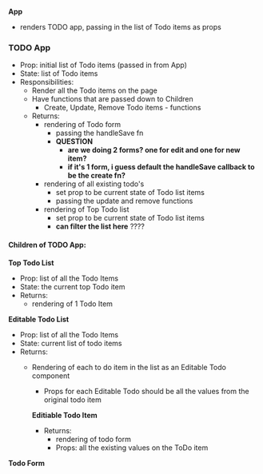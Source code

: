 **App**
- renders TODO app, passing in the list of Todo items as props

### **TODO App**
- Prop: initial list of Todo items  (passed in from App)
- State: list of Todo items
- Responsibilities:
	- Render all the Todo items on the page
	- Have functions that are passed down to Children
		- Create, Update, Remove Todo items -  functions
	- Returns:
		- rendering of Todo form
			- passing the handleSave fn
			- **QUESTION**
				- **are we doing 2 forms? one for edit and one for new item?**
				- **if it's 1 form, i guess default the handleSave callback to be the create fn?**
		- rendering of all existing todo's
			- set prop to be current state of Todo list items
			- passing the update and remove functions
		- rendering of Top Todo list
			- set prop to be current state of Todo list items
			- **can filter the list here** ????

#### **Children of TODO App:**

**Top Todo List**
- Prop: list of all the Todo Items
- State: the current top Todo item
- Returns:
	- rendering of 1 Todo Item

**Editable Todo List**
- Prop:  list of all the Todo Items
- State: current list of todo items
- Returns:
	- Rendering of each to do item in the list as an Editable Todo component
		- Props for each Editable Todo should be all the values from the original todo item

		**Editiable Todo Item**
		- Returns:
			- rendering of todo form
			- Props: all the existing values on the ToDo item

**Todo Form**